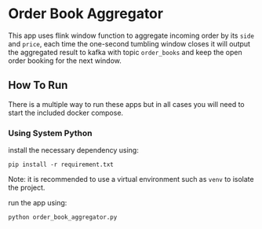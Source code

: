 # Order Book Aggregator

This app uses flink window function to aggregate incoming order by its `side` and `price`, each time the one-second
tumbling
window closes it will output the aggregated result to kafka with topic `order_books` and keep the open order booking for
the next window.

## How To Run

There is a multiple way to run these apps but in all cases you will need to start the included docker compose.

### Using System Python

install the necessary dependency using:

```shell
pip install -r requirement.txt
```

Note: it is recommended to use a virtual environment such as `venv` to isolate the project.

run the app using:

```shell
python order_book_aggregator.py
```
